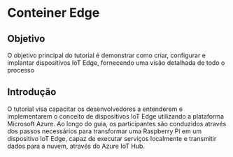 # Conteiner Edge

## Objetivo
O objetivo principal do tutorial é demonstrar como criar, configurar e implantar dispositivos IoT Edge, fornecendo uma visão detalhada de todo o processo

## Introdução
O tutorial visa capacitar os desenvolvedores a entenderem e implementarem o conceito de dispositivos IoT Edge utilizando a plataforma Microsoft Azure. Ao longo do guia, os participantes são conduzidos através dos passos necessários para transformar uma Raspberry Pi em um dispositivo IoT Edge, capaz de executar serviços localmente e transmitir dados para a nuvem, através do Azure IoT Hub.

